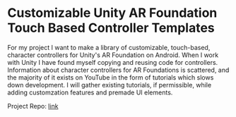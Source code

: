 # Customizable Unity AR Foundation Touch Based Controller Templates

For my project I want to make a library of customizable, touch-based, character controllers for Unity's AR Foundation on Android. When I work with Unity I have found myself copying and reusing code for controllers. Information about character controllers for AR Foundations is scattered, and the majority of it exists on YouTube in the form of tutorials which slows down development. I will gather existing tutorials, if permissible, while adding customzation features and premade UI elements.

Project Repo: [link](https://github.com/bieseah/ARFoundationControllers)
